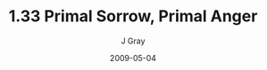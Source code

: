 ---
title: '1.33 Primal Sorrow, Primal Anger'
alt: 'Mysteries of the Arcana'
date: '2009-05-04'
author: 'J Gray'
artist: 'Keira'
chapter: '1 More Heavens and Earths'
filler: false
---
